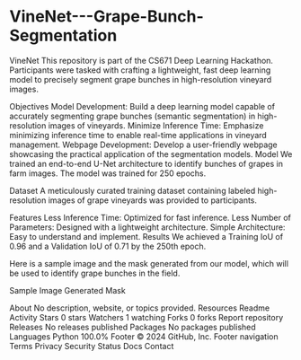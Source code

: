# VineNet---Grape-Bunch-Segmentation
VineNet
This repository is part of the CS671 Deep Learning Hackathon. Participants were tasked with crafting a lightweight, fast deep learning model to precisely segment grape bunches in high-resolution vineyard images.

Objectives
Model Development: Build a deep learning model capable of accurately segmenting grape bunches (semantic segmentation) in high-resolution images of vineyards.
Minimize Inference Time: Emphasize minimizing inference time to enable real-time applications in vineyard management.
Webpage Development: Develop a user-friendly webpage showcasing the practical application of the segmentation models.
Model
We trained an end-to-end U-Net architecture to identify bunches of grapes in farm images. The model was trained for 250 epochs.

Dataset
A meticulously curated training dataset containing labeled high-resolution images of grape vineyards was provided to participants.

Features
Less Inference Time: Optimized for fast inference.
Less Number of Parameters: Designed with a lightweight architecture.
Simple Architecture: Easy to understand and implement.
Results
We achieved a Training IoU of 0.96 and a Validation IoU of 0.71 by the 250th epoch.

Here is a sample image and the mask generated from our model, which will be used to identify grape bunches in the field.

Sample Image Generated Mask

About
No description, website, or topics provided.
Resources
 Readme
 Activity
Stars
 0 stars
Watchers
 1 watching
Forks
 0 forks
Report repository
Releases
No releases published
Packages
No packages published
Languages
Python
100.0%
Footer
© 2024 GitHub, Inc.
Footer navigation
Terms
Privacy
Security
Status
Docs
Contact

